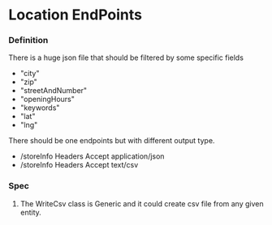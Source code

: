 # Location EndPoints

### Definition
There is a huge json file that should be filtered by some specific fields
 
* "city"
* "zip"
* "streetAndNumber"
* "openingHours"
* "keywords"
* "lat"
* "lng"

There should be one endpoints but with different output type.
* /storeInfo  Headers Accept application/json
* /storeInfo  Headers Accept text/csv

### Spec
1. The WriteCsv class is Generic and it could create csv file from any given entity.





